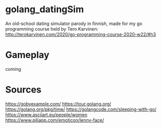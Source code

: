 # golang_datingSim
An old-school dating simulator parody in finnish, made for my go programming course held by Tero Karvinen: http://terokarvinen.com/2020/go-programming-course-2020-w22/#h3

# Gameplay
coming

# Sources
https://gobyexample.com/
https://tour.golang.org/
https://golang.org/pkg/time/
https://golangcode.com/sleeping-with-go/
https://www.asciiart.eu/people/women
https://www.piliapp.com/emoticon/lenny-face/
